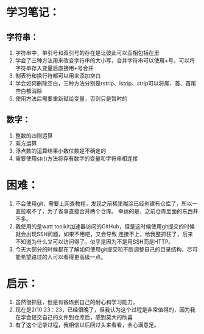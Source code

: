 # 学习笔记：
## 字符串：
1. 字符串中，单引号和双引号的存在是让彼此可以互相包括在里
2. 学会了三种方法用来改变字符串的大小写，合并字符串可以使用+号，可以将字符串存入变量后直接用+号合并
3. 制表符和换行符都可以用来添加空白
4. 学会如何删除空白，三种方法分别是rstrip、lstrip、strip可以将尾、首、首尾空白都消除
5. 使用方法后需要重新赋给变量，否则只是暂时的
## 数字：
1. 整数的四则运算
2. 乘方运算
3. 浮点数的运算结果小数位数是不确定的
4. 需要使用str()方法将存有数字的变量和字符串相连接

# 困难：
1. 不会使用git，需要上网查教程，发现之前稀里糊涂已经创建有仓库了，所以一直拉取不了，为了省事直接合并两个仓库。
幸运的是，之前仓库里面的东西并不多。
2. 我使用的是watt toolkit加速器访问的GitHub，但是这时候使用git提交的时候就会出现SSH问题，如果不用吧，又会导致
连接不上，给我整抓狂了，后来不知道为什么又可以访问得了，似乎是因为不是用SSH而是HTTP。
3. 今天大部分的时候都在了解如何使用git提交和不断调整自己的目录结构，尽可能希望路过的人可以看得更高级一点。
# 启示：
1. 虽然很抓狂，但是有锻炼到自己的耐心和学习能力，
2. 现在是2/10 23：23，已经很晚了，但我认为这个过程是非常值得的，因为我在学会提交自己的文件到仓库后，感到莫大的欣喜
3. 有了这个记录过程，我相信以后回过头来看看，会心满意足。




